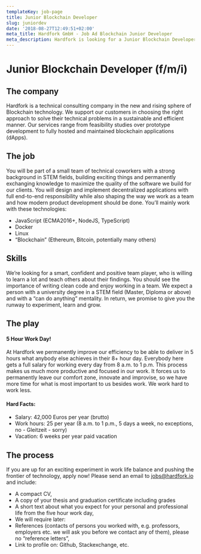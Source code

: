 ```yaml
---
templateKey: job-page
title: Junior Blockchain Developer
slug: juniordev
date: '2018-08-27T12:49:51+02:00'
meta_title: Hardfork GmbH - Job Ad Blockchain Junior Developer
meta_description: Hardfork is looking for a Junior Blockchain Developer
---
```

# Junior Blockchain Developer (f/m/i)
## The company
Hardfork is a technical consulting company in the new and rising sphere of Blockchain technology. We support our customers in choosing the right approach to solve their technical problems in a sustainable and efficient manner. Our services range from feasibility studies over prototype development to fully hosted and maintained blockchain applications (dApps).
## The job
You will be part of a small team of technical coworkers with a strong background in STEM fields, building exciting things and permanently exchanging knowledge to maximize the quality of the software we build for our clients. You will design and implement decentralized applications with full end-to-end responsibility while also shaping the way we work as a team and how modern product development should be done.
You’ll mainly work with these technologies:
- JavaScript (ECMA2016+, NodeJS, TypeScript)
- Docker
- Linux
- “Blockchain” (Ethereum, Bitcoin, potentially many others)

## Skills
We’re looking for a smart, confident and positive team player, who is willing to learn a lot and teach others about their findings. You should see the importance of writing clean code and enjoy working in a team. We expect a person with a university degree in a STEM field (Master, Diploma or above) and with a “can do anything” mentality.
In return, we promise to give you the runway to experiment, learn and grow.
## The play
#### 5 Hour Work Day!
At Hardfork we permanently improve our efficiency to be able to deliver in 5 hours what anybody else achieves in their 8+ hour day. Everybody here gets a full salary for working every day from 8 a.m. to 1 p.m. This process makes us much more productive and focused in our work. It forces us to permanently leave our comfort zone, innovate and improvise, so we have more time for what is most important to us besides work. We work hard to work less.
#### Hard Facts:
- Salary: 42,000 Euros per year (brutto)
- Work hours: 25 per year (8 a.m. to 1 p.m., 5 days a week, no exceptions, no - Gleitzeit - sorry)
- Vacation: 6 weeks per year paid vacation

## The process
If you are up for an exciting experiment in work life balance and pushing the frontier of technology, apply now!
Please send an email to jobs@hardfork.io and include:
- A compact CV,
- A copy of your thesis and graduation certificate including grades
- A short text about what you expect for your personal and professional life from the five hour work day,
- We will require later:
- References (contacts of persons you worked with, e.g. professors, employers etc. we will ask you before we contact any of them), please no “reference letters”,
- Link to profile on: Github, Stackexchange, etc.
